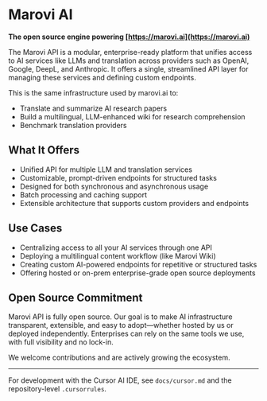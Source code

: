 # Marovi AI

**The open source engine powering [https://marovi.ai](https://marovi.ai)**

The Marovi API is a modular, enterprise-ready platform that unifies access to AI services like LLMs and translation across providers such as OpenAI, Google, DeepL, and Anthropic. It offers a single, streamlined API layer for managing these services and defining custom endpoints.

This is the same infrastructure used by marovi.ai to:
- Translate and summarize AI research papers
- Build a multilingual, LLM-enhanced wiki for research comprehension
- Benchmark translation providers

## What It Offers

- Unified API for multiple LLM and translation services
- Customizable, prompt-driven endpoints for structured tasks
- Designed for both synchronous and asynchronous usage
- Batch processing and caching support
- Extensible architecture that supports custom providers and endpoints

## Use Cases

- Centralizing access to all your AI services through one API
- Deploying a multilingual content workflow (like Marovi Wiki)
- Creating custom AI-powered endpoints for repetitive or structured tasks
- Offering hosted or on-prem enterprise-grade open source deployments

## Open Source Commitment

Marovi API is fully open source. Our goal is to make AI infrastructure transparent, extensible, and easy to adopt—whether hosted by us or deployed independently. Enterprises can rely on the same tools we use, with full visibility and no lock-in.

We welcome contributions and are actively growing the ecosystem.

---

For development with the Cursor AI IDE, see `docs/cursor.md` and the repository-level `.cursorrules`.
